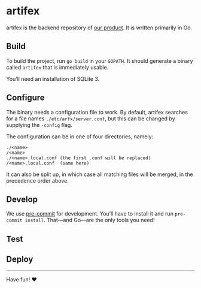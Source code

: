 # artifex

artifex is the backend repository of [our product](artifex.io). It is written
primarily in Go.

## Build

To build the project, run `go build` in your `GOPATH`. It should generate a
binary called `artifex` that is immediately usable.

You’ll need an installation of SQLite 3.

## Configure

The binary needs a configuration file to work. By default, artifex searches for
a file names `./etc/arfx/server.conf`, but this can be changed by supplying the
`-config` flag.

The configuration can be in one of four directories, namely:

```
./<name>
/<name>
./<name>.local.conf (the first .conf will be replaced)
/<name>.local.conf  (same here)
```

It can also be split up, in which case all matching files will be merged, in
the precedence order above.

## Develop

We use [pre-commit](https://pre-commit.com/) for development. You’ll have to
install it and run `pre-commit install`. That—and Go—are the only tools you
need!

## Test

## Deploy

<hr/>

Have fun! :heart:
